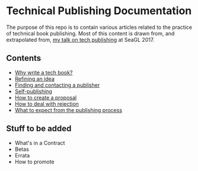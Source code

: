 # Technical Publishing Documentation

The purpose of this repo is to contain various articles related to the practice of technical book publishing. Most of this content is drawn from, and extrapolated from, [my talk on tech publishing](https://archive.org/details/SeaGL2017WritingTheNextGreatTechBook) at SeaGL 2017.

## Contents

* [Why write a tech book?](articles/why-write.md)
* [Refining an idea](articles/refining-idea.md)
* [Finding and contacting a publisher](articles/find-publisher.md)
* [Self-publishing](self-publishing.md)
* [How to create a proposal](create-proposal.md)
* [How to deal with rejection](rejection.md)
* [What to expect from the publishing process](publishing-process.md)

## Stuff to be added

* What's in a Contract
* Betas
* Errata
* How to promote

